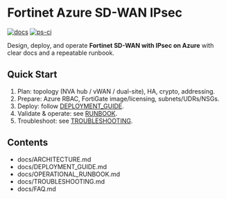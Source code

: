 ﻿# Fortinet Azure SD-WAN IPsec
 [![docs](https://github.com/berkeleyo/fortinet-azure-sdwan-ipsec/actions/workflows/docs.yml/badge.svg)](https://github.com/berkeleyo/fortinet-azure-sdwan-ipsec/actions/workflows/docs.yml)
[![ps-ci](https://github.com/berkeleyo/fortinet-azure-sdwan-ipsec/actions/workflows/powershell-ci.yml/badge.svg)](https://github.com/berkeleyo/fortinet-azure-sdwan-ipsec/actions/workflows/powershell-ci.yml)


Design, deploy, and operate **Fortinet SD-WAN with IPsec on Azure** with clear docs and a repeatable runbook.

## Quick Start
1. Plan: topology (NVA hub / vWAN / dual-site), HA, crypto, addressing.
2. Prepare: Azure RBAC, FortiGate image/licensing, subnets/UDRs/NSGs.
3. Deploy: follow [DEPLOYMENT_GUIDE](./docs/DEPLOYMENT_GUIDE.md).
4. Validate & operate: see [RUNBOOK](./docs/OPERATIONAL_RUNBOOK.md).
5. Troubleshoot: see [TROUBLESHOOTING](./docs/TROUBLESHOOTING.md).

## Contents
- docs/ARCHITECTURE.md
- docs/DEPLOYMENT_GUIDE.md
- docs/OPERATIONAL_RUNBOOK.md
- docs/TROUBLESHOOTING.md
- docs/FAQ.md
